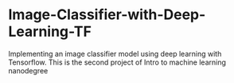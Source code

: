 # Image-Classifier-with-Deep-Learning-TF
Implementing an image classifier model using deep learning with Tensorflow. This is the second project of Intro to machine learning nanodegree
